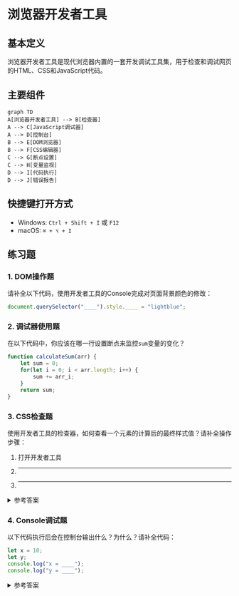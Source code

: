 # 浏览器开发者工具

## 基本定义
浏览器开发者工具是现代浏览器内置的一套开发调试工具集，用于检查和调试网页的HTML、CSS和JavaScript代码。

## 主要组件
```mermaid
graph TD
A[浏览器开发者工具] --> B[检查器]
A --> C[JavaScript调试器]
A --> D[控制台]
B --> E[DOM浏览器]
B --> F[CSS编辑器]
C --> G[断点设置]
C --> H[变量监视]
D --> I[代码执行]
D --> J[错误报告]
```


## 快捷键打开方式
- Windows: `Ctrl + Shift + I` 或 `F12`
- macOS: `⌘ + ⌥ + I`

## 练习题

### 1. DOM操作题
请补全以下代码，使用开发者工具的Console完成对页面背景颜色的修改：
```javascript
document.querySelector("____").style.____ = "lightblue";
```

### 2. 调试器使用题
在以下代码中，你应该在哪一行设置断点来监控`sum`变量的变化？
```javascript
function calculateSum(arr) {
    let sum = 0;
    for(let i = 0; i < arr.length; i++) {
        sum += arr_i;
    }
    return sum;
}
```

### 3. CSS检查题
使用开发者工具的检查器，如何查看一个元素的计算后的最终样式值？请补全操作步骤：
1. 打开开发者工具
2. ______
3. ______

<details>
<summary>参考答案</summary>

1. DOM操作题答案：
```javascript
document.querySelector("body").style.backgroundColor = "lightblue";
```

2. 调试器使用题答案：
应该在`sum += arr_i`后设置断点，这样可以监控sum的初始值和每次循环后的变化。

3. CSS检查题答案：
1. 打开开发者工具
2. 选择"检查器"面板
3. 点击"计算值"标签查看最终样式

</details>

### 4. Console调试题
以下代码执行后会在控制台输出什么？为什么？请补全代码：
```javascript
let x = 10;
let y;
console.log("x = ____");
console.log("y = ____");
```

<details>
<summary>参考答案</summary>

```javascript
let x = 10;
let y;
console.log("x = " + x);    // 输出: x = 10
console.log("y = " + y);    // 输出: y = undefined
```

因为y未被赋值，所以它的值是undefined。
</details>